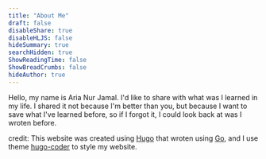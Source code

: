 ```yaml
---
title: "About Me"
draft: false
disableShare: true
disableHLJS: false
hideSummary: true
searchHidden: true
ShowReadingTime: false
ShowBreadCrumbs: false
hideAuthor: true
---
```


Hello, my name is Aria Nur Jamal. I'd like to share with what was I learned in my life. I shared it not because I'm better than you, but because I want to save what I've learned before, so if I forgot it, I could look back at was I wroten before.


credit:
This website was created using [Hugo](https://gohugo.io/) that wroten using [Go](https://go.dev/), and I use theme [hugo-coder](https://github.com/luizdepra/hugo-coder) to style my website.

